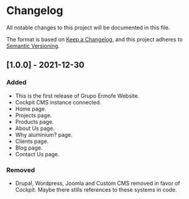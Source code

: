 # Changelog

All notable changes to this project will be documented in this file.

The format is based on [Keep a Changelog](https://keepachangelog.com/en/1.0.0/),
and this project adheres to [Semantic Versioning](https://semver.org/spec/v2.0.0.html).

## [1.0.0] - 2021-12-30
### Added
- This is the first release of Grupo Ermofe Website.
- Cockpit CMS instance connected.
- Home page.
- Projects page.
- Products page.
- About Us page.
- Why aluminium? page.
- Clients page.
- Blog page.
- Contact Us page.

### Removed
- Drupal, Wordpress, Joomla and Custom CMS removed in favor of Cockpit. Maybe there stills references to these systems in code.